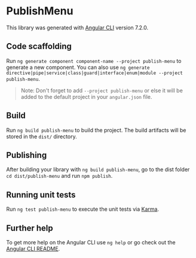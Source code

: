 # PublishMenu

This library was generated with [Angular CLI](https://github.com/angular/angular-cli) version 7.2.0.

## Code scaffolding

Run `ng generate component component-name --project publish-menu` to generate a new component. You can also use `ng generate directive|pipe|service|class|guard|interface|enum|module --project publish-menu`.
> Note: Don't forget to add `--project publish-menu` or else it will be added to the default project in your `angular.json` file. 

## Build

Run `ng build publish-menu` to build the project. The build artifacts will be stored in the `dist/` directory.

## Publishing

After building your library with `ng build publish-menu`, go to the dist folder `cd dist/publish-menu` and run `npm publish`.

## Running unit tests

Run `ng test publish-menu` to execute the unit tests via [Karma](https://karma-runner.github.io).

## Further help

To get more help on the Angular CLI use `ng help` or go check out the [Angular CLI README](https://github.com/angular/angular-cli/blob/master/README.md).
